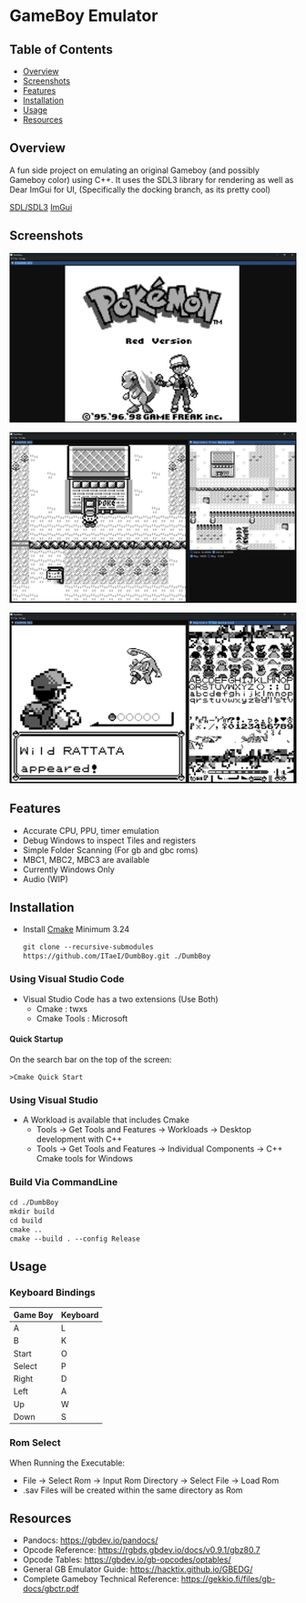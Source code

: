 # **GameBoy Emulator**


## Table of Contents

- [Overview](#overview)
- [Screenshots](#screenshots)
- [Features](#features)
- [Installation](#installation)
- [Usage](#usage)
- [Resources](#resources)


## Overview

A fun side project on emulating an original Gameboy (and possibly Gameboy color) using C++. It uses the SDL3 library for rendering as well as Dear ImGui for UI, (Specifically the docking branch, as its pretty cool)

[SDL/SDL3](https://github.com/libsdl-org/SDL)
[ImGui](https://github.com/ocornut/imgui/tree/docking)

## Screenshots

![FullScreen](GBEmu/Screenshots/FullScreen.jpg)


![Background](GBEmu/Screenshots/Background.jpg)


![Tiles](GBEmu/Screenshots/Tiles.jpg)


## Features

- Accurate CPU, PPU, timer emulation
- Debug Windows to inspect Tiles and registers
- Simple Folder Scanning (For gb and gbc roms)
- MBC1, MBC2, MBC3 are available
- Currently Windows Only
- Audio (WIP)

## Installation

- Install [Cmake](https://cmake.org/download/) Minimum 3.24

      git clone --recursive-submodules https://github.com/ITaeI/DumbBoy.git ./DumbBoy


### Using Visual Studio Code

- Visual Studio Code has a two extensions (Use Both)
    - Cmake : twxs
    - Cmake Tools : Microsoft

#### Quick Startup

On the search bar on the top of the screen:

    >Cmake Quick Start


### Using Visual Studio

- A Workload is available that includes Cmake
    - Tools -> Get Tools and Features ->  Workloads -> Desktop development with C++
    - Tools -> Get Tools and Features -> Individual Components -> C++ Cmake tools for Windows


### Build Via CommandLine

    cd ./DumbBoy
    mkdir build
    cd build
    cmake ..
    cmake --build . --config Release

     
## Usage

### Keyboard Bindings


| Game Boy | Keyboard |
|----------|----------|
|A         |L         |
|B         |K         |
|Start     |O         |
|Select    |P         |
|Right     |D         |
|Left      |A         |
|Up        |W         |
|Down      |S         |


### Rom Select

When Running the Executable:
- File -> Select Rom -> Input Rom Directory -> Select File -> Load Rom
- .sav Files will be created within the same directory as Rom

## Resources

- Pandocs: https://gbdev.io/pandocs/
- Opcode Reference: https://rgbds.gbdev.io/docs/v0.9.1/gbz80.7
- Opcode Tables: https://gbdev.io/gb-opcodes/optables/
- General GB Emulator Guide: https://hacktix.github.io/GBEDG/
- Complete Gameboy Technical Reference: https://gekkio.fi/files/gb-docs/gbctr.pdf

